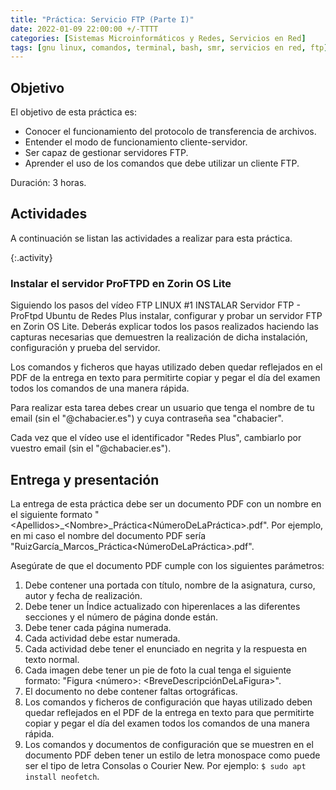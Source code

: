 ```yaml
---
title: "Práctica: Servicio FTP (Parte I)"
date: 2022-01-09 22:00:00 +/-TTTT
categories: [Sistemas Microinformáticos y Redes, Servicios en Red]
tags: [gnu linux, comandos, terminal, bash, smr, servicios en red, ftp]
---
```


## Objetivo

El objetivo de esta práctica es:

- Conocer el funcionamiento del protocolo de transferencia de archivos.
- Entender el modo de funcionamiento cliente-servidor.
- Ser capaz de gestionar servidores FTP.
- Aprender el uso de los comandos que debe utilizar un cliente FTP.

Duración: 3 horas.

## Actividades

A continuación se listan las actividades a realizar para esta práctica.

{:.activity}
### Instalar el servidor ProFTPD en Zorin OS Lite

Siguiendo los pasos del vídeo FTP LINUX #1 INSTALAR Servidor FTP - ProFtpd Ubuntu de Redes Plus instalar, configurar y probar un servidor FTP en Zorin OS Lite. Deberás explicar todos los pasos realizados haciendo las capturas necesarias que demuestren la realización de dicha instalación, configuración y prueba del servidor.

Los comandos y ficheros que hayas utilizado deben quedar reflejados en el PDF de la entrega en texto para permitirte copiar y pegar el día del examen todos los comandos de una manera rápida.

Para realizar esta tarea debes crear un usuario que tenga el nombre de tu email (sin el "@chabacier.es") y cuya contraseña sea "chabacier".

Cada vez que el vídeo use el identificador "Redes Plus", cambiarlo por vuestro email (sin el "@chabacier.es").


## Entrega y presentación

La entrega de esta práctica debe ser un documento PDF con un nombre en el siguiente formato "\<Apellidos\>_\<Nombre\>_Práctica\<NúmeroDeLaPráctica\>.pdf". Por ejemplo, en mi caso el nombre del documento PDF sería "RuizGarcía_Marcos_Práctica\<NúmeroDeLaPráctica\>.pdf".

Asegúrate de que el documento PDF cumple con los siguientes parámetros:

1. Debe contener una portada con título, nombre de la asignatura, curso, autor y fecha de realización.
2. Debe tener un Índice actualizado con hiperenlaces a las diferentes secciones y el número de página donde están.
3. Debe tener cada página numerada.
4. Cada actividad debe estar numerada. 
5. Cada actividad debe tener el enunciado en negrita y la respuesta en texto normal.
6. Cada imagen debe tener un pie de foto la cual tenga el siguiente formato: "Figura \<número\>: \<BreveDescripciónDeLaFigura\>".
7. El documento no debe contener faltas ortográficas.
8. Los comandos y ficheros de configuración que hayas utilizado deben quedar reflejados en el PDF de la entrega en texto para que permitirte copiar y pegar el día del examen todos los comandos de una manera rápida.
9. Los comandos y documentos de configuración que se muestren en el documento PDF deben tener un estilo de letra monospace como puede ser el tipo de letra Consolas o Courier New. Por ejemplo: `$ sudo apt install neofetch`.
